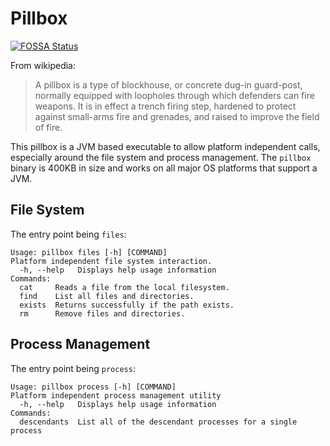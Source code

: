 # Pillbox

[![FOSSA Status](https://app.fossa.com/api/projects/git%2Bgithub.com%2Fphilcali%2Fpillbox.svg?type=shield)](https://app.fossa.com/projects/git%2Bgithub.com%2Fphilcali%2Fpillbox?ref=badge_shield)

From wikipedia:

> A pillbox is a type of blockhouse, or concrete dug-in guard-post, normally equipped with loopholes through which defenders can fire weapons. It is in effect a trench firing step, hardened to protect against small-arms fire and grenades, and raised to improve the field of fire.

This pillbox is a JVM based executable to allow platform independent
calls, especially around the file system and process management. The
`pillbox` binary is 400KB in size and works on all major OS platforms
that support a JVM.

## File System

The entry point being `files`:

```
Usage: pillbox files [-h] [COMMAND]
Platform independent file system interaction.
  -h, --help   Displays help usage information
Commands:
  cat     Reads a file from the local filesystem.
  find    List all files and directories.
  exists  Returns successfully if the path exists.
  rm      Remove files and directories.
```

## Process Management

The entry point being `process`:

```
Usage: pillbox process [-h] [COMMAND]
Platform independent process management utility
  -h, --help   Displays help usage information
Commands:
  descendants  List all of the descendant processes for a single process
```
